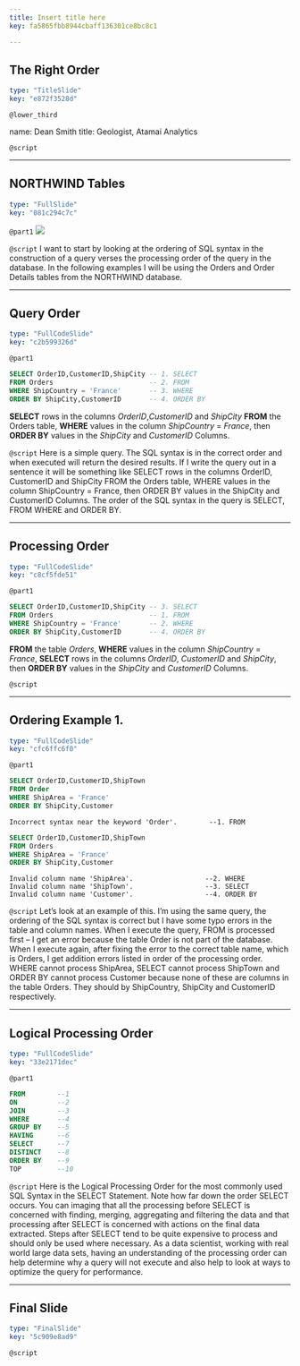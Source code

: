 ```yaml
---
title: Insert title here
key: fa5865fbb8944cbaff136301ce8bc8c1

---
```

## The Right Order

```yaml
type: "TitleSlide"
key: "e872f3528d"
```

`@lower_third`

name: Dean Smith
title: Geologist, Atamai Analytics


`@script`



---
## NORTHWIND Tables

```yaml
type: "FullSlide"
key: "081c294c7c"
```

`@part1`
![](http://assets.datacamp.com/production/repositories/3898/datasets/f4427279612b14dff1d8a673bf3ac0809bac65d2/Orders.jpg)


`@script`
I want to start by looking at the ordering of SQL syntax in the construction of a query verses the processing order of the query in the database.  In the following examples I will be using the Orders and Order Details tables from the NORTHWIND database.


---
## Query Order

```yaml
type: "FullCodeSlide"
key: "c2b599326d"
```

`@part1`
```sql
SELECT OrderID,CustomerID,ShipCity -- 1. SELECT
FROM Orders                        -- 2. FROM
WHERE ShipCountry = 'France'       -- 3. WHERE
ORDER BY ShipCity,CustomerID       -- 4. ORDER BY
```

**SELECT** rows in the columns _OrderID_,_CustomerID_ and _ShipCity_ **FROM** the Orders table, **WHERE** values in the column _ShipCountry_ = _France_,
then **ORDER BY** values in the _ShipCity_ and _CustomerID_
Columns.


`@script`
Here is a simple query.  The SQL syntax is in the correct order and when executed will return the desired results.  If I write the query out in a sentence it will be something like SELECT rows in the columns OrderID, CustomerID and ShipCity FROM the Orders table, WHERE values in the column ShipCountry = France, then ORDER BY values in the ShipCity and CustomerID Columns. The order of the SQL syntax in the query is SELECT, FROM WHERE and ORDER BY.


---
## Processing Order

```yaml
type: "FullCodeSlide"
key: "c8cf5fde51"
```

`@part1`
```sql
SELECT OrderID,CustomerID,ShipCity -- 3. SELECT
FROM Orders                        -- 1. FROM
WHERE ShipCountry = 'France'       -- 2. WHERE
ORDER BY ShipCity,CustomerID       -- 4. ORDER BY
```

**FROM** the table _Orders_, **WHERE** values in the column _ShipCountry_ = _France_,
**SELECT** rows in the columns _OrderID_, _CustomerID_ and _ShipCity_,
then **ORDER BY** values in the _ShipCity_ and _CustomerID_ Columns.


`@script`



---
## Ordering Example 1.

```yaml
type: "FullCodeSlide"
key: "cfc6ffc6f0"
```

`@part1`
```sql
SELECT OrderID,CustomerID,ShipTown
FROM Order
WHERE ShipArea = 'France'
ORDER BY ShipCity,Customer
```
```
Incorrect syntax near the keyword 'Order'.        --1. FROM
```

```sql
SELECT OrderID,CustomerID,ShipTown
FROM Orders
WHERE ShipArea = 'France'
ORDER BY ShipCity,Customer
```
```
Invalid column name 'ShipArea'.                  --2. WHERE
Invalid column name 'ShipTown'.                  --3. SELECT
Invalid column name 'Customer'.                  --4. ORDER BY
```


`@script`
Let’s look at an example of this.  I’m using the same query, the ordering of the SQL syntax is correct but I have some typo errors in the table and column names. 
When I execute the query, FROM is processed first – I get an error because the table Order is not part of the database.  When I execute again, after fixing the error to the correct table name, which is Orders, I get addition errors listed in order of the processing order.  WHERE cannot process ShipArea, SELECT cannot process ShipTown and ORDER BY cannot process Customer because none of these are columns in the table Orders.  They should by ShipCountry, ShipCity and CustomerID respectively.


---
## Logical Processing Order

```yaml
type: "FullCodeSlide"
key: "33e2171dec"
```

`@part1`
```sql
FROM        --1
ON          --2
JOIN        --3
WHERE       --4
GROUP BY    --5
HAVING      --6
SELECT      --7
DISTINCT    --8
ORDER BY    --9
TOP         --10
```


`@script`
Here is the Logical Processing Order for the most commonly used SQL Syntax in the SELECT Statement.  Note how far down the order SELECT occurs.  You can imaging that all the processing before SELECT is concerned with finding, merging, aggregating and filtering the data and that processing after SELECT is concerned with actions on the final data extracted.  Steps after SELECT tend to be quite expensive to process and should only be used where necessary.  As a data scientist, working with real world large data sets, having an understanding of the processing order can help determine why a query will not execute and also help to look at ways to optimize the query for performance.


---
## Final Slide

```yaml
type: "FinalSlide"
key: "5c909e8ad9"
```

`@script`


